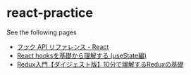 # react-practice

See the following pages

- [フック API リファレンス - React](https://ja.reactjs.org/docs/hooks-reference.html)
- [React hooksを基礎から理解する (useState編)](https://qiita.com/seira/items/f063e262b1d57d7e78b4)
- [Redux入門【ダイジェスト版】10分で理解するReduxの基礎](https://qiita.com/kitagawamac/items/49a1f03445b19cf407b7)